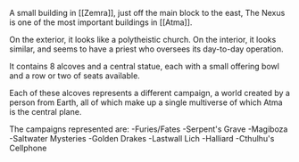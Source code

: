 A small building in [[Zemra]], just off the main block to the east, The Nexus is one of the most important buildings in [[Atma]].

On the exterior, it looks like a polytheistic church. On the interior, it looks similar, and seems to have a priest who oversees its day-to-day operation.

It contains 8 alcoves and a central statue, each with a small offering bowl and a row or two of seats available.

Each of these alcoves represents a different campaign, a world created by a person from Earth, all of which make up a single multiverse of which Atma is the central plane.

The campaigns represented are:
-Furies/Fates
-Serpent's Grave
-Magiboza
-Saltwater Mysteries
-Golden Drakes
-Lastwall Lich
-Halliard
-Cthulhu's Cellphone